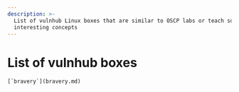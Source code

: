 ```yaml
---
description: >-
  List of vulnhub Linux boxes that are similar to OSCP labs or teach some
  interesting concepts
---
```


# List of vulnhub boxes

``[`bravery`](bravery.md)``
